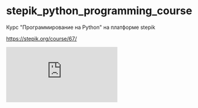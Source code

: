 # stepik_python_programming_course
Курс "Программирование на Python" на платформе stepik

https://stepik.org/course/67/


![](https://github.com/MarkVoitov/stepik_python_programming_course/blob/main/certificate.pdf)

